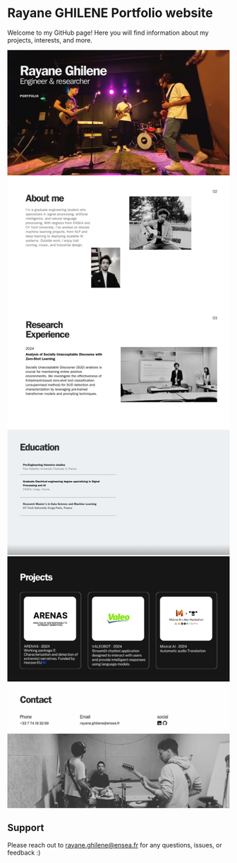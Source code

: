 # Rayane GHILENE Portfolio website

Welcome to my GitHub page! Here you will find information about my projects, interests, and more.

![Images/1.png](Images/1.png)
![Images/2.png](Images/2.png)
![Images/3.png](Images/3.png)
![Images/4.png](Images/4.png)
![Images/5.png](Images/5.png)
![Images/6.png](Images/6.png)



##  Support

Please reach out to rayane.ghilene@ensea.fr for any questions, issues, or feedback :)